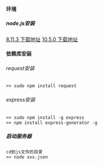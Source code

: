 #### 环境
##### node.js安装
[8.11.3 下载地址](https://nodejs.org/dist/v8.11.3/node-v8.11.3.pkg) 
[10.5.0 下载地址](https://nodejs.org/dist/v10.5.0/node-v10.5.0.pkg) 

#### 依赖库安装
###### request安装
``` shell
>> sudo npm install request
```

###### express安装
``` shell
>> sudo npm install -g express
>> npm install express-generator -g
```

##### 启动服务器
``` shell
cd到js文件的目录
>> node xxx.json
```

